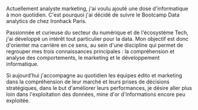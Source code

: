 


Actuellement analyste marketing, j'ai voulu ajouté une dose d'informatique à mon quotidien.
C'est pourquoi j'ai décidé de suivre le Bootcamp Data analytics de chez Ironhack Paris.

Passionnée et curieuse du secteur du numérique et de l'écosystème Tech, j'ai développé un intérêt tout particulier pour la data. Mon objectif est donc d'orienter ma carrière en ce sens, au sein d'une discipline qui permet de regrouper mes trois connaissances principales : la compréhension et analyse des comportements, le marketing et le développement informatique.

Si aujourd’hui j'accompagne au quotidien les équipes édito et marketing dans la compréhension de leur marché et leurs prises de décisions stratégiques, dans le but d'améliorer leurs performances, je désire aller plus loin dans l'exploitation des données, mine d'or d'informations encore peu exploitée.

